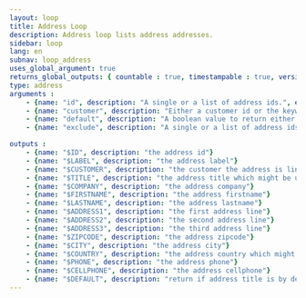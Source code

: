```yaml
---
layout: loop
title: Address Loop
description: Address loop lists address addresses.
sidebar: loop
lang: en
subnav: loop_address
uses_global_argument: true
returns_global_outputs: { countable : true, timestampable : true, versionable : false }
type: address
arguments :
    - {name: "id", description: "A single or a list of address ids.", example: "id=\"2\", id=\"1,4,7\""}
    - {name: "customer", description: "Either a customer id or the keyword `current` which search for current customer addresses.", example: "customer=\"current\", customer=\"11\"", default: "current"}
    - {name: "default", description: "A boolean value to return either customer default address either all the others.", example: "default=\"true\""}
    - {name: "exclude", description: "A single or a list of address ids to exclude.", example: "exclude=\"456,123\""}

outputs :
    - {name: "$ID", description: "the address id"}
    - {name: "$LABEL", description: "the address label"}
    - {name: "$CUSTOMER", description: "the customer the address is link to which might be use in <a href=\"/en/documentation/loop/customer.html\">customer loop</a>"}
    - {name: "$TITLE", description: "the address title which might be use in <a href=\"/en/documentation/loop/title.html\">title loop</a>"}
    - {name: "$COMPANY", description: "the address company"}
    - {name: "$FIRSTNAME", description: "the address firstname"}
    - {name: "$LASTNAME", description: "the address lastname"}
    - {name: "$ADDRESS1", description: "the first address line"}
    - {name: "$ADDRESS2", description: "the second address line"}
    - {name: "$ADDRESS3", description: "the third address line"}
    - {name: "$ZIPCODE", description: "the address zipcode"}
    - {name: "$CITY", description: "the address city"}
    - {name: "$COUNTRY", description: "the address country which might be use in <a href=\"/en/documentation/loop/country.html\">country loop</a>"}
    - {name: "$PHONE", description: "the address phone"}
    - {name: "$CELLPHONE", description: "the address cellphone"}
    - {name: "$DEFAULT", description: "return if address title is by default address"}
---
```


